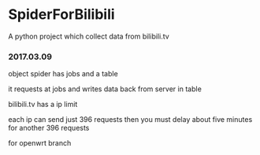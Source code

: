 # SpiderForBilibili
A python project which collect data from bilibili.tv




### 2017.03.09
> 
object spider has jobs and a table
> 
it requests at jobs and writes data back from server in table
> 
bilibili.tv has a ip limit
> 
each ip can send just 396 requests then you must delay about five minutes for another 396 requests
> 
for openwrt branch
>



 

